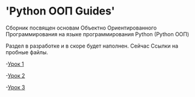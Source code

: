 # 'Python ООП Guides'

Сборник посвящен основам Объектно Ориентированного Программирования на языке программирования Python (Python ООП)

Раздел в разработке и в скоре будет наполнен. Сейчас Ссылки на пробные файлы.

-[Урок 1](https://github.com/Skif3195/Python-Learning/blob/Guides/Python%20ООП/Урок%201.md)

-[Урок 2](https://github.com/Skif3195/Python-Learning/blob/Guides/Python%20ООП/Урок%202.md)

-[Урок 3](https://github.com/Skif3195/Python-Learning/blob/Guides/Python%20ООП/Урок%203.md)

